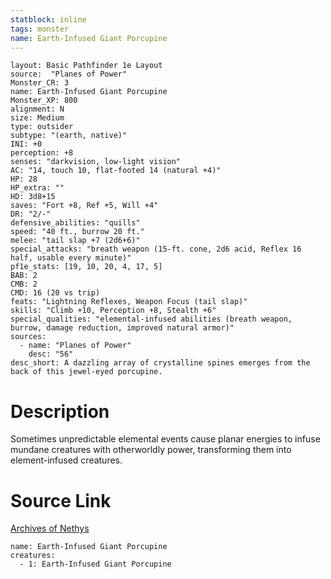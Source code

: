 ```yaml
---
statblock: inline
tags: monster
name: Earth-Infused Giant Porcupine
---
```

```statblock
layout: Basic Pathfinder 1e Layout
source:  "Planes of Power"
Monster_CR: 3
name: Earth-Infused Giant Porcupine
Monster_XP: 800
alignment: N
size: Medium
type: outsider
subtype: "(earth, native)"
INI: +0
perception: +8
senses: "darkvision, low-light vision"
AC: "14, touch 10, flat-footed 14 (natural +4)"
HP: 28
HP_extra: ""
HD: 3d8+15
saves: "Fort +8, Ref +5, Will +4"
DR: "2/-"
defensive_abilities: "quills"
speed: "40 ft., burrow 20 ft."
melee: "tail slap +7 (2d6+6)"
special_attacks: "breath weapon (15-ft. cone, 2d6 acid, Reflex 16 half, usable every minute)"
pf1e_stats: [19, 10, 20, 4, 17, 5]
BAB: 2
CMB: 2
CMD: 16 (20 vs trip)
feats: "Lightning Reflexes, Weapon Focus (tail slap)"
skills: "Climb +10, Perception +8, Stealth +6"
special_qualities: "elemental-infused abilities (breath weapon, burrow, damage reduction, improved natural armor)"
sources:
  - name: "Planes of Power"
    desc: "56"
desc_short: A dazzling array of crystalline spines emerges from the back of this jewel-eyed porcupine.
```
# Description
Sometimes unpredictable elemental events cause planar energies to infuse mundane creatures with otherworldly power, transforming them into element-infused creatures.
# Source Link
[Archives of Nethys](https://aonprd.com/MonsterDisplay.aspx?ItemName=Earth-Infused%20Giant%20Porcupine)
```encounter-table
name: Earth-Infused Giant Porcupine
creatures:
  - 1: Earth-Infused Giant Porcupine
```
